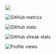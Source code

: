![](https://images.squarespace-cdn.com/content/v1/520eab84e4b02d5660581bbb/1560890420055-OU3A46JWWV5TBZTK215Q/matt-anderson-canopy-discord-dioramas-lost-woods-main.png?format=2500w)


![GitHub metrics](https://metrics.lecoq.io/HeavyGoal)  

![GitHub stats](https://github-readme-stats.vercel.app/api?username=HeavyGoal&theme=dark&show_icons=true)

![GitHub streak stats](https://github-readme-streak-stats.herokuapp.com/?user=HeavyGoal&theme=dark)  

![Profile views](https://gpvc.arturio.dev/HeavyGoal)  
